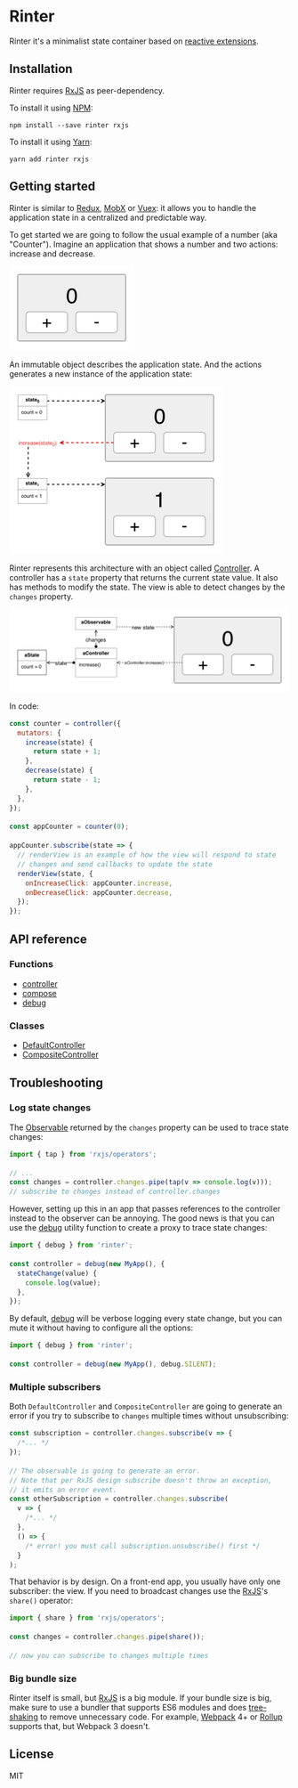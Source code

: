 # Rinter

Rinter it's a minimalist state container based on [reactive extensions].

## Installation

Rinter requires [RxJS] as peer-dependency.

To install it using [NPM]:

```shell
npm install --save rinter rxjs
```

To install it using [Yarn]:

```shell
yarn add rinter rxjs
```

## Getting started

Rinter is similar to [Redux], [MobX] or [Vuex]: it allows you to handle the
application state in a centralized and predictable way.

To get started we are going to follow the usual example of a number (aka
"Counter"). Imagine an application that shows a number and two actions: increase
and decrease.

<img src="./docs/images/introduction-diagram-1.png" alt="Application displaying a number and two buttons: plus and minus" width="225">

An immutable object describes the application state. And the actions generates a
new instance of the application state:

<img src="./docs/images/introduction-diagram-2.png" alt="Diagram displaying an action called increase that creates a new state" width="383">

Rinter represents this architecture with an object called [Controller]. A
controller has a `state` property that returns the current state value. It also
has methods to modify the state. The view is able to detect changes by the
`changes` property.

<img src="./docs/images/introduction-diagram-3.png" alt="Diagram of the Rinter architecture" width="510">

In code:

```js
const counter = controller({
  mutators: {
    increase(state) {
      return state + 1;
    },
    decrease(state) {
      return state - 1;
    },
  },
});

const appCounter = counter(0);

appCounter.subscribe(state => {
  // renderView is an example of how the view will respond to state
  // changes and send callbacks to update the state
  renderView(state, {
    onIncreaseClick: appCounter.increase,
    onDecreaseClick: appCounter.decrease,
  });
});
```

## API reference

### Functions

- [controller]
- [compose]
- [debug]

### Classes

- [DefaultController]
- [CompositeController]

## Troubleshooting

### Log state changes

The [Observable] returned by the `changes` property can be used to trace state
changes:

```js
import { tap } from 'rxjs/operators';

// ...
const changes = controller.changes.pipe(tap(v => console.log(v)));
// subscribe to changes instead of controller.changes
```

However, setting up this in an app that passes references to the controller
instead to the observer can be annoying. The good news is that you can use the
[debug] utility function to create a proxy to trace state changes:

```js
import { debug } from 'rinter';

const controller = debug(new MyApp(), {
  stateChange(value) {
    console.log(value);
  },
});
```

By default, [debug] will be verbose logging every state change, but you can mute
it without having to configure all the options:

```js
import { debug } from 'rinter';

const controller = debug(new MyApp(), debug.SILENT);
```

### Multiple subscribers

Both `DefaultController` and `CompositeController` are going to generate an
error if you try to subscribe to `changes` multiple times without unsubscribing:

```js
const subscription = controller.changes.subscribe(v => {
  /*... */
});

// The observable is going to generate an error.
// Note that per RxJS design subscribe doesn't throw an exception,
// it emits an error event.
const otherSubscription = controller.changes.subscribe(
  v => {
    /*... */
  },
  () => {
    /* error! you must call subscription.unsubscribe() first */
  }
);
```

That behavior is by design. On a front-end app, you usually have only one
subscriber: the view. If you need to broadcast changes use the [RxJS]'s
`share()` operator:

```js
import { share } from 'rxjs/operators';

const changes = controller.changes.pipe(share());

// now you can subscribe to changes multiple times
```

### Big bundle size

Rinter itself is small, but [RxJS] is a big module. If your bundle size is big,
make sure to use a bundler that supports ES6 modules and does [tree-shaking] to
remove unnecessary code. For example, [Webpack] 4+ or [Rollup] supports that,
but Webpack 3 doesn't.

## License

MIT

[reactive extensions]: https://github.com/ReactiveX/rxjs
[rxjs]: https://github.com/ReactiveX/rxjs
[npm]: https://www.npmjs.com/
[yarn]: https://yarnpkg.com/
[redux]: https://redux.js.org/
[mobx]: https://mobx.js.org/
[vuex]: https://vuex.vuejs.org/
[observable]: http://reactivex.io/documentation/observable.html
[tree-shaking]: https://webpack.js.org/guides/tree-shaking/
[webpack]: https://webpack.js.org
[rollup]: https://rollupjs.org/
[controller]: ./docs/reference/functions/controller.md
[compose]: ./docs/reference/functions/compose.md
[debug]: ./docs/reference/functions/debug.md
[defaultcontroller]: ./docs/reference/classes/DefaultController.md
[compositecontroller]: ./docs/reference/classes/CompositeController.md
